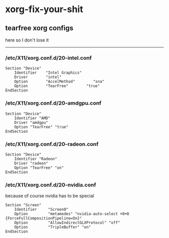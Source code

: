 # xorg-fix-your-shit
## tearfree xorg configs
here so I don't lose it

---

### /etc/X11/xorg.conf.d/20-intel.conf
```
Section "Device"
    Identifier    "Intel Graphics"
    Driver        "intel"
    Option        "AccelMethod"        "sna"
    Option        "TearFree"        "true"
EndSection
```
### /etc/X11/xorg.conf.d/20-amdgpu.conf
```
Section "Device"
    Identifier "AMD"
    Driver "amdgpu"
    Option "TearFree" "true"
EndSection
```
### /etc/X11/xorg.conf.d/20-radeon.conf
```
Section "Device"
    Identifier "Radeon"
    Driver "radeon"
    Option "TearFree" "on"
EndSection
```

### /etc/X11/xorg.conf.d/20-nvidia.conf
because of course nvidia has to be special
```
Section "Screen"
    Identifier     "Screen0"
    Option         "metamodes" "nvidia-auto-select +0+0 {ForceFullCompositionPipeline=On}"
    Option         "AllowIndirectGLXProtocol" "off"
    Option         "TripleBuffer" "on"
EndSection
```
